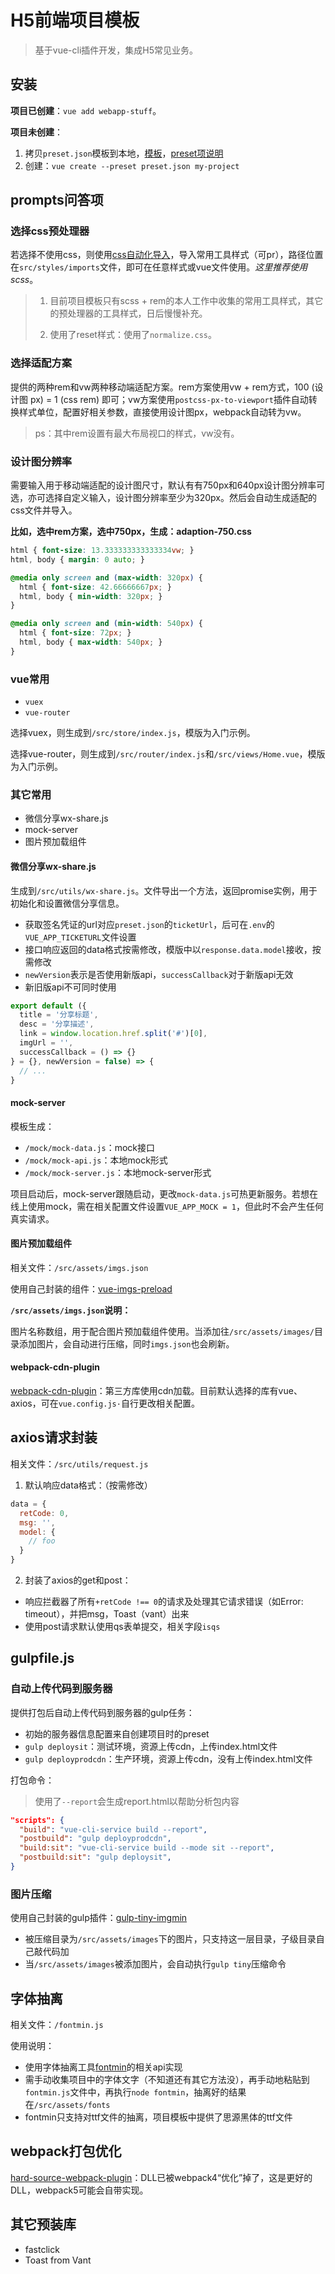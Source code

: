 # H5前端项目模板

> 基于vue-cli插件开发，集成H5常见业务。

## 安装

**项目已创建**：`vue add webapp-stuff`。

**项目未创建**：

1. 拷贝`preset.json`模板到本地，[模板](./preset.json)，[preset项说明](./PRESET.md)
2. 创建：`vue create --preset preset.json my-project`

## prompts问答项

### 选择css预处理器

若选择不使用css，则使用[css自动化导入](https://cli.vuejs.org/zh/guide/css.html#%E8%87%AA%E5%8A%A8%E5%8C%96%E5%AF%BC%E5%85%A5)，导入常用工具样式（可pr），路径位置在`src/styles/imports`文件，即可在任意样式或vue文件使用。*这里推荐使用scss*。

> 1. 目前项目模板只有scss + rem的本人工作中收集的常用工具样式，其它的预处理器的工具样式，日后慢慢补充。
>
> 2. 使用了reset样式：使用了`normalize.css`。

### 选择适配方案

提供的两种rem和vw两种移动端适配方案。rem方案使用vw + rem方式，100 (设计图 px) = 1 (css rem) 即可；vw方案使用`postcss-px-to-viewport`插件自动转换样式单位，配置好相关参数，直接使用设计图px，webpack自动转为vw。

> ps：其中rem设置有最大布局视口的样式，vw没有。

### 设计图分辨率

需要输入用于移动端适配的设计图尺寸，默认有有750px和640px设计图分辨率可选，亦可选择自定义输入，设计图分辨率至少为320px。然后会自动生成适配的css文件并导入。

**比如，选中rem方案，选中750px，生成：adaption-750.css**

```css
html { font-size: 13.333333333333334vw; }
html, body { margin: 0 auto; }

@media only screen and (max-width: 320px) {
  html { font-size: 42.66666667px; }
  html, body { min-width: 320px; }
}

@media only screen and (min-width: 540px) {
  html { font-size: 72px; }
  html, body { max-width: 540px; }
}
```

### vue常用

- `vuex`
- `vue-router`

选择vuex，则生成到`/src/store/index.js`，模版为入门示例。

选择vue-router，则生成到`/src/router/index.js`和`/src/views/Home.vue`，模版为入门示例。

### 其它常用

- 微信分享wx-share.js
- mock-server
- 图片预加载组件

#### 微信分享wx-share.js

生成到`/src/utils/wx-share.js`。文件导出一个方法，返回promise实例，用于初始化和设置微信分享信息。

- 获取签名凭证的url对应`preset.json`的`ticketUrl`，后可在`.env`的`VUE_APP_TICKETURL`文件设置
- 接口响应返回的data格式按需修改，模版中以`response.data.model`接收，按需修改
- `newVersion`表示是否使用新版api，`successCallback`对于新版api无效
- 新旧版api不可同时使用

```js
export default ({
  title = '分享标题',
  desc = '分享描述',
  link = window.location.href.split('#')[0],
  imgUrl = '',
  successCallback = () => {}
} = {}, newVersion = false) => {
  // ...
}
```

#### mock-server

模板生成：

- `/mock/mock-data.js`：mock接口
- `/mock/mock-api.js`：本地mock形式
- `/mock/mock-server.js`：本地mock-server形式

项目启动后，mock-server跟随启动，更改`mock-data.js`可热更新服务。若想在线上使用mock，需在相关配置文件设置`VUE_APP_MOCK = 1`，但此时不会产生任何真实请求。

#### 图片预加载组件

相关文件：`/src/assets/imgs.json`

使用自己封装的组件：[vue-imgs-preload](https://github.com/lvjiaxuan/vue-imgs-preload)

**`/src/assets/imgs.json`说明：**

图片名称数组，用于配合图片预加载组件使用。当添加往`/src/assets/images/`目录添加图片，会自动进行压缩，同时`imgs.json`也会刷新。

#### webpack-cdn-plugin

[webpack-cdn-plugin](https://github.com/shirotech/webpack-cdn-plugin)：第三方库使用cdn加载。目前默认选择的库有vue、axios，可在`vue.config.js·`自行更改相关配置。

## axios请求封装

相关文件：`/src/utils/request.js`

1. 默认响应data格式：（按需修改）

```js
data = {
  retCode: 0,
  msg: '',
  model: {
    // foo
  }
}
```

2. 封装了axios的get和post：

- 响应拦截器了所有`+retCode !== 0`的请求及处理其它请求错误（如Error: timeout），并把msg，Toast（vant）出来
- 使用post请求默认使用qs表单提交，相关字段`isqs`

## gulpfile.js

### 自动上传代码到服务器

提供打包后自动上传代码到服务器的gulp任务：

- 初始的服务器信息配置来自创建项目时的preset
- `gulp deploysit`：测试环境，资源上传cdn，上传index.html文件
- `gulp deployprodcdn`：生产环境，资源上传cdn，没有上传index.html文件

打包命令：

> 使用了`--report`会生成report.html以帮助分析包内容

```json
"scripts": {
  "build": "vue-cli-service build --report",
  "postbuild": "gulp deployprodcdn",
  "build:sit": "vue-cli-service build --mode sit --report",
  "postbuild:sit": "gulp deploysit",
}
```

### 图片压缩

使用自己封装的gulp插件：[gulp-tiny-imgmin](https://github.com/lvjiaxuan/gulp-tiny-imgmin)

- 被压缩目录为`/src/assets/images`下的图片，只支持这一层目录，子级目录自己敲代码加
- 当`/src/assets/images`被添加图片，会自动执行`gulp tiny`压缩命令

## 字体抽离

相关文件：`/fontmin.js`

使用说明：

- 使用字体抽离工具[fontmin](https://github.com/ecomfe/fontmin)的相关api实现
- 需手动收集项目中的字体文字（不知道还有其它方法没），再手动地粘贴到`fontmin.js`文件中，再执行`node fontmin`，抽离好的结果在`/src/assets/fonts`
- fontmin只支持对ttf文件的抽离，项目模板中提供了思源黑体的ttf文件

## webpack打包优化

[hard-source-webpack-plugin](https://github.com/mzgoddard/hard-source-webpack-plugin)：DLL已被webpack4“优化”掉了，这是更好的DLL，webpack5可能会自带实现。

## 其它预装库

- fastclick
- Toast from Vant